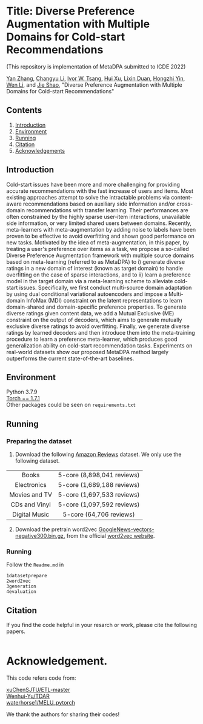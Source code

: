 # Title: Diverse Preference Augmentation with Multiple Domains for Cold-start Recommendations
(This repository is implementation of MetaDPA submitted to ICDE 2022)

[Yan Zhang](), [Changyu Li](), [Ivor W. Tsang](), [Hui Xu](), [Lixin Duan](), [Hongzhi Yin](), [Wen Li](), and [Jie Shao](), "Diverse Preference Augmentation with Multiple Domains for Cold-start Recommendations"

## Contents
1. [Introduction](#introduction)
2. [Environment](#Environment)
3. [Running](#Runnning)
4. [Citation](#citation)
5. [Acknowledgements](#acknowledgements)


## Introduction
Cold-start issues have been more and more challenging for providing accurate recommendations with the fast increase of users and items. Most existing approaches attempt to solve the intractable problems via content-aware recommendations based on auxiliary side information and/or cross-domain recommendations with transfer learning. Their performances are often constrained by the highly sparse user-item interactions, unavailable side information,  or very limited shared users between domains. Recently, meta-learners with meta-augmentation by adding noise to labels have been proven to be effective to avoid overfitting and shown good performance on new tasks. Motivated by the idea of meta-augmentation, in this paper, by treating a user's preference over items as a task, we propose a so-called Diverse Preference Augmentation framework with multiple source domains based on meta-learning (referred to as MetaDPA) to i) generate diverse ratings in a new domain of interest (known as target domain) to handle overfitting on the case of sparse interactions, and to ii) learn a preference model in the target domain via a meta-learning scheme to alleviate cold-start issues. Specifically, we first conduct multi-source domain adaptation by using dual conditional variational autoencoders and impose a Multi-domain InfoMax (MDI) constraint on the latent representations to learn domain-shared and domain-specific preference properties. To generate diverse ratings given content data, we add a Mutual Exclusive (ME) constraint on the output of decoders, which aims to generate mutually exclusive diverse ratings to avoid overfitting. Finally, we generate diverse ratings by learned decoders and then introduce them into the meta-training procedure to learn a preference meta-learner, which produces good generalization ability on cold-start recommendation tasks. Experiments on real-world datasets show our proposed MetaDPA method largely outperforms the current state-of-the-art baselines.

## Environment
Python 3.7.9              
[Torch == 1.7.1](https://pytorch.org/get-started/previous-versions/#v171)            
Other packages could be seen on `requirements.txt`         

## Running
### Preparing the dataset
1. Download the following [Amazon Reviews](http://jmcauley.ucsd.edu/data/amazon/) dataset. We only use the following dataset.

|               |                          |
|:--:           |:--:                      |
|Books	        |5-core (8,898,041 reviews)|
|Electronics	|5-core (1,689,188 reviews)|
|Movies and TV	|5-core (1,697,533 reviews)|
|CDs and Vinyl	|5-core (1,097,592 reviews)|
|Digital Music	|5-core (64,706 reviews)   |

2. Download the pretrain word2vec [GoogleNews-vectors-negative300.bin.gz.](https://drive.google.com/file/d/0B7XkCwpI5KDYNlNUTTlSS21pQmM/edit?usp=sharing) from the official [word2vec website](https://code.google.com/archive/p/word2vec/).

### Running
Follow the `Readme.md` in 
```
1datasetprepare
2word2vec
3generation
4evaluation
```

## Citation
If you find the code helpful in your resarch or work, please cite the following papers.
```
```

# Acknowledgement.
This code refers code from:

[xuChenSJTU/ETL-master](https://github.com/xuChenSJTU/ETL-master)     
[Wenhui-Yu/TDAR](https://github.com/Wenhui-Yu/TDAR)      
[waterhorse1/MELU_pytorch](https://github.com/waterhorse1/MELU_pytorch)     

We thank the authors for sharing their codes!
